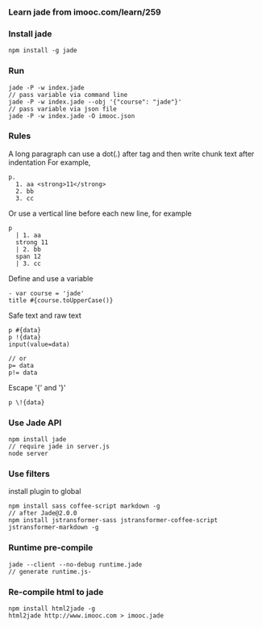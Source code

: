 ### Learn jade from imooc.com/learn/259

### Install jade
```
npm install -g jade
```

### Run
```
jade -P -w index.jade
// pass variable via command line
jade -P -w index.jade --obj '{"course": "jade"}'
// pass variable via json file
jade -P -w index.jade -O imooc.json
```

### Rules
A long paragraph can use a dot(.) after tag and then write chunk text after indentation
For example, 
```jade
p.
  1. aa <strong>11</strong>
  2. bb
  3. cc
```
Or use a vertical line before each new line, for example
```jade
p
  | 1. aa
  strong 11
  | 2. bb
  span 12
  | 3. cc
```
Define and use a variable
```jade
- var course = 'jade'
title #{course.toUpperCase()}
```
Safe text and raw text
```jade
p #{data}
p !{data}
input(value=data)

// or
p= data
p!= data
```
Escape '{' and '}'
```jade
p \!{data}
```

### Use Jade API
```
npm install jade
// require jade in server.js
node server
```

### Use filters
install plugin to global
```
npm install sass coffee-script markdown -g
// after Jade@2.0.0
npm install jstransformer-sass jstransformer-coffee-script jstransformer-markdown -g
```

### Runtime pre-compile
```
jade --client --no-debug runtime.jade
// generate runtime.js-
```

### Re-compile html to jade
```
npm install html2jade -g
html2jade http://www.imooc.com > imooc.jade
```
